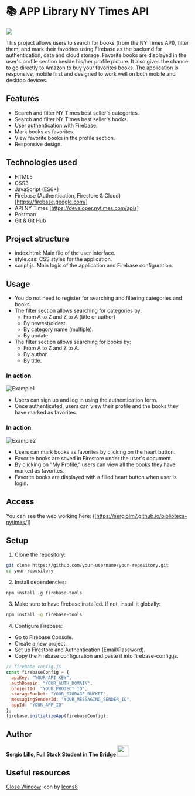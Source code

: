 # 📚 APP Library NY Times API
<a href="https://sergiolm7.github.io/biblioteca-nytimes/" target="_blank"> <img src="./images/banner-readme.jpg"/></a> 


This project allows users to search for books (from the NY Times API), filter them, and mark their favorites using Firebase as the backend for authentication, data and cloud storage. Favorite books are displayed in the user's profile section beside his/her profile picture. It also gives the chance to go directly to Amazon to buy your favorites books. The application is responsive, mobile first and designed to work well on both mobile and desktop devices.

## Features
* Search and filter NY Times best seller's categories.
* Search and filter NY Times best seller's books.
* User authentication with Firebase.
* Mark books as favorites.
* View favorite books in the profile section.
* Responsive design.

## Technologies used
* HTML5
* CSS3
* JavaScript (ES6+)
* Firebase (Authentication, Firestore & Cloud) [https://firebase.google.com/]
* API NY Times [https://developer.nytimes.com/apis]
* Postman
* Git & Git Hub

## Project structure
* index.html: Main file of the user interface.
* style.css: CSS styles for the application.
* script.js: Main logic of the application and Firebase configuration.

## Usage

* You do not need to register for searching and filtering categories and books.
* The filter section allows searching for categories by:
    - From A to Z and Z to A (title or author)
    - By newest/oldest.
    - By category name (multiple).
    - By update.
* The filter section allows searching for books by:
    - From A to Z and Z to A.
    - By author.
    - By title.
      
### In action
 
![Example1](https://github.com/SergioLM7/biblioteca-nytimes/blob/main/images/gif1.gif)

* Users can sign up and log in using the authentication form.
* Once authenticated, users can view their profile and the books they have marked as favorites.
  
### In action
  
![Example2](https://github.com/SergioLM7/biblioteca-nytimes/blob/main/images/gif2.gif)

* Users can mark books as favorites by clicking on the heart button.
* Favorite books are saved in Firestore under the user's document.
* By clicking on "My Profile," users can view all the books they have marked as favorites.
* Favorite books are displayed with a filled heart button when user is login.

## Access
You can see the web working here: ([https://sergiolm7.github.io/biblioteca-nytimes/])

## Setup

1. Clone the repository:

```bash
git clone https://github.com/your-username/your-repository.git
cd your-repository
```

2. Install dependencies:

```
npm install -g firebase-tools
```

3. Make sure to have firebase installed. If not, install it globally:

```bash
npm install -g firebase-tools
```

4. Configure Firebase:

* Go to Firebase Console.
* Create a new project.
* Set up Firestore and Authentication (Email/Password).
* Copy the Firebase configuration and paste it into firebase-config.js.

```javascript
// firebase-config.js
const firebaseConfig = {
  apiKey: "YOUR_API_KEY",
  authDomain: "YOUR_AUTH_DOMAIN",
  projectId: "YOUR_PROJECT_ID",
  storageBucket: "YOUR_STORAGE_BUCKET",
  messagingSenderId: "YOUR_MESSAGING_SENDER_ID",
  appId: "YOUR_APP_ID"
};
firebase.initializeApp(firebaseConfig);
```
## Author
**Sergio Lillo, Full Stack Student in The Bridge**
<a href="https://www.linkedin.com/in/lillosergio/" target="_blank"> <img src="https://upload.wikimedia.org/wikipedia/commons/thumb/8/81/LinkedIn_icon.svg/1200px-LinkedIn_icon.svg.png" width=30px, height=30px/></a> 


## Useful resources
<a target="_blank" href="https://icons8.com/icon/LRNHSg8YnQRx/close-window">Close Window</a> icon by <a target="_blank" href="https://icons8.com">Icons8</a>
